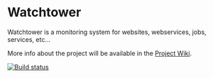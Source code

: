 Watchtower
==========

Watchtower is a monitoring system for websites, webservices, jobs, services, etc...

More info about the project will be available in the [Project Wiki](https://github.com/bataviagroep/Watchtower/wiki).

[![Build status](http://img.shields.io/appveyor/ci/bataviagroep/watchtower.svg?style=flat)](https://ci.appveyor.com/project/bataviagroep/watchtower)
